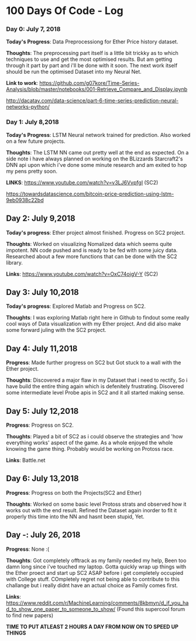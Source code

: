 # 100 Days Of Code - Log

### Day 0: July 7, 2018

**Today's Progress**: Data Preprocessiong for Ether Price history dataset.

**Thoughts**: The preprocessing part itself is a little bit trickky as to which techniques to use and get the most optimised results. But am getting through it part by part and i'll be done with it soon. The next work itself should be run the optimised Dataset into my Neural Net.

**Link to work**: 
  https://github.com/g07kore/Time-Series-Analysis/blob/master/notebooks/001-Retrieve_Compare_and_Display.ipynb
                  
  http://dacatay.com/data-science/part-6-time-series-prediction-neural-networks-python/
                  
### Day 1: July 8,2018

**Today's Progress**: LSTM Neural network trained for prediction. Also worked on a few future projects.

**Thoughts**: The LSTM NN came out pretty well at the end as expected. On a side note i have always planned on working on the BLizzards Starcraft2's DNN api upon which i've done some minute research and am exited to hop my pens pretty soon. 

**LINKS**: 
  https://www.youtube.com/watch?v=v3LJ6VvpfgI (SC2)
           
  https://towardsdatascience.com/bitcoin-price-prediction-using-lstm-9eb0938c22bd

## Day 2: July 9,2018

**Today's progress**: Ether project almost finished. Progress on SC2 project.

**Thoughts**: Worked on visualizing Nomalized data which seems quite impotent. NN code pushed and is ready to be fed with some juicy data. Researched about a few more functions that can be done with the SC2 library.

**Links**: https://www.youtube.com/watch?v=OxC74ojgV-Y (SC2)

## Day 3: July 10,2018

**Today's progress**: Explored Matlab and Progress on SC2.

**Thoughts**: I was exploring Matlab right here in Github to findout some really cool ways of Data visualization with my Ether project. And did also make some forward juling with the SC2 project.

## Day 4: July 11,2018

**Progress**: Made further progress on SC2 but Got stuck to a wall with the Ether project.

**Thoughts**: Discovered a major flaw in my Dataset that i need to rectify, So i have build the entire thing again which is defenitely frustrating. Disovered some intermediate level Probe apis in SC2 and it all started making sense.

## Day 5: July 12,2018

**Progress**: Progress on SC2.

**Thoughts**: Played a bit of SC2 as i could observe the strategies and 'how everything works' aspect of the game. As a whole enjoyed the whole knowing the game thing. Probably would be working on Protoss race.

**Links**: Battle.net

## Day 6: July 13,2018

**Progress**: Progress on both the Projects(SC2 and Ether)

**Thoughts**: Worked on some basic level Protoss strats and observed how it works out with the end result. Refined the Dataset again inorder to fit it properly this time into the NN and hasnt been stupid, Yet. 

## Day -: July 26, 2018

**Progress**: None :(

**Thoughts**: Got completely offtrack as my family needed my help, Been too damn long since i've touched my laptop. Gotta quickly wrap up things with the Ether proect and start up SC2 ASAP before i get completely occupied with College stuff. COmpletely regret not being able to contribute to this challange but i really didnt have an actual choice as Family comes first.

**Links**: https://www.reddit.com/r/MachineLearning/comments/8kbmyn/d_if_you_had_to_show_one_paper_to_someone_to_show/ (Found this supercool forum to find new papers)

**TIME TO PUT ATLEAST 2 HOURS A DAY FROM NOW ON TO SPEED UP THINGS**
